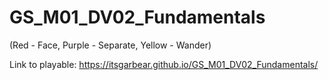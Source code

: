 # GS_M01_DV02_Fundamentals
(Red - Face, Purple - Separate, Yellow - Wander)
 
Link to playable: https://itsgarbear.github.io/GS_M01_DV02_Fundamentals/
